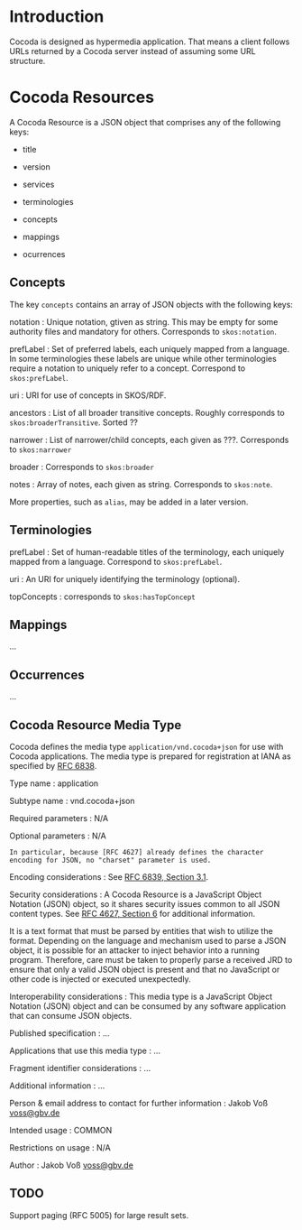 # Introduction

Cocoda is designed as hypermedia application. That means a client follows URLs
returned by a Cocoda server instead of assuming some URL structure.

# Cocoda Resources

A Cocoda Resource is a JSON object that comprises any of the following keys:

* title
* version
* services

* terminologies
* concepts
* mappings
* ocurrences

## Concepts

The key `concepts` contains an array of JSON objects with the following keys:

notation
  : Unique notation, gtiven as string. This may be empty for some authority 
    files and mandatory for others. Corresponds to `skos:notation`.

prefLabel
  : Set of preferred labels, each uniquely mapped from a language. In some 
    terminologies these labels are unique while other terminologies require 
    a notation to uniquely refer to a concept. Correspond to `skos:prefLabel`.

uri
  : URI for use of concepts in SKOS/RDF.

ancestors
  : List of all broader transitive concepts. Roughly corresponds to
    `skos:broaderTransitive`. Sorted ??

narrower
  : List of narrower/child concepts, each given as ???.
    Corresponds to `skos:narrower`

broader
  : Corresponds to `skos:broader`

notes
  : Array of notes, each given as string. Corresponds to `skos:note`.

More properties, such as `alias`, may be added in a later version.

## Terminologies

prefLabel
  : Set of human-readable titles of the terminology, each uniquely mapped from
    a language. Correspond to `skos:prefLabel`.

uri
  : An URI for uniquely identifying the terminology (optional).

topConcepts
  : corresponds to `skos:hasTopConcept`

## Mappings

...

## Occurrences

...

## Cocoda Resource Media Type

Cocoda defines the media type `application/vnd.cocoda+json` for use with Cocoda
applications. The media type is prepared for registration at IANA as specified
by [RFC 6838].

Type name
  : application

Subtype name
  : vnd.cocoda+json

Required parameters
  : N/A

Optional parameters
  : N/A

    In particular, because [RFC 4627] already defines the character
    encoding for JSON, no "charset" parameter is used.

Encoding considerations
  : See [RFC 6839, Section 3.1](http://tools.ietf.org/html/rfc6839#section-3.1).

Security considerations
  : A Cocoda Resource is a JavaScript Object Notation (JSON) object, so it 
    shares security issues common to all JSON content types. See 
    [RFC 4627, Section 6](http://tools.ietf.org/html/rfc4627#section-6) 
    for additional information.

It is a
    text format that must be parsed by entities that wish to utilize the format.
    Depending on the language and mechanism used to parse a JSON object, it is
    possible for an attacker to inject behavior into a running program. 
    Therefore, care must be taken to properly parse a received JRD to ensure
    that only a valid JSON object is present and that no JavaScript or other 
    code is injected or executed unexpectedly.

Interoperability considerations
  : This media type is a JavaScript Object Notation (JSON) object and can be
    consumed by any software application that can consume JSON objects.

Published specification
  : ...

Applications that use this media type
  : ...

Fragment identifier considerations
  : ...

Additional information
  : ...

Person & email address to contact for further information
  : Jakob Voß <voss@gbv.de>

Intended usage
  : COMMON

Restrictions on usage
  : N/A

Author
  : Jakob Voß <voss@gbv.de>

[RFC 6838]: http://tools.ietf.org/html/rfc6838

## TODO

Support paging (RFC 5005) for large result sets.

